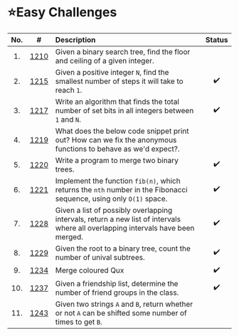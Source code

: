 # **⭐Easy Challenges**

| No. | #    | Description                     | Status |
|:---: |:---: |:---                             |:---:   |
|  1.    |[1210]        | Given a binary search tree, find the floor and ceiling of a given integer. |       |
|2.    |[1215]|Given a positive integer `N`, find the smallest number of steps it will take to reach `1`.      |✔️  |
|3.    |[1217]|Write an algorithm that finds the total number of set bits in all integers between `1` and `N`. |✔️|
|4.    |[1219]|What does the below code snippet print out? How can we fix the anonymous functions to behave as we'd expect?. | |
|5.    |[1220]|Write a program to merge two binary trees. |✔️|
|6.    |[1221]|Implement the function `fib(n)`, which returns the `nth` number in the Fibonacci sequence, using only `O(1)` space. |✔️|
|7.    |[1228]|Given a list of possibly overlapping intervals, return a new list of intervals where all overlapping intervals have been merged. |✔️|
|8.    |[1229]|Given the root to a binary tree, count the number of unival subtrees. |✔️|
|9.    |[1234]|Merge coloured Qux |✔️|
|10.    |[1237]|Given a friendship list, determine the number of friend groups in the class. |✔️|
|11.    |[1243]| Given two strings `A` and `B`, return whether or not `A` can be shifted some number of times to get `B`.|   |


[1210]:https://github.com/anasvemmully/Daily-Coding-Problem/tree/main/Easy/1210  
[1215]:https://github.com/anasvemmully/Daily-Coding-Problem/tree/main/Easy/1215
[1221]:https://github.com/anasvemmully/Daily-Coding-Problem/tree/main/Easy/1221   
[1229]:https://github.com/anasvemmully/Daily-Coding-Problem/tree/main/Easy/1229  
[1217]:https://github.com/anasvemmully/Daily-Coding-Problem/tree/main/Easy/1217
[1222]:https://github.com/anasvemmully/Daily-Coding-Problem/tree/main/Easy/1222   
[1234]:https://github.com/anasvemmully/Daily-Coding-Problem/tree/main/Easy/1234
[1220]:https://github.com/anasvemmully/Daily-Coding-Problem/tree/main/Easy/1220
[1228]:https://github.com/anasvemmully/Daily-Coding-Problem/tree/main/Easy/1228   
[1237]:https://github.com/anasvemmully/Daily-Coding-Problem/tree/main/Easy/1237
[1243]:https://github.com/anasvemmully/Daily-Coding-Problem/tree/main/Easy/1243
[1219]:https://github.com/anasvemmully/Daily-Coding-Problem/tree/main/Easy/1219